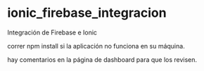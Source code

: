 # ionic_firebase_integracion

Integración de Firebase e Ionic

correr npm install si la aplicación no funciona en su máquina.

hay comentarios en la página de dashboard para que los revisen.
